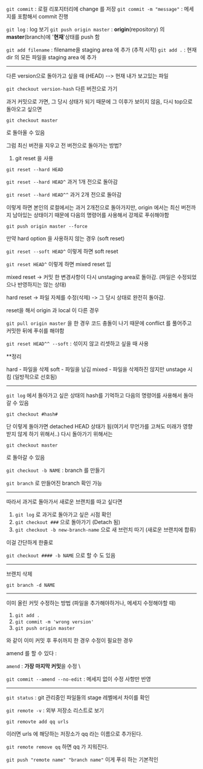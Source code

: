 

`git commit`  : 로컬 리포지터리에 change 를 저장
`git commit -m "message"` : 메세지를 포함해서 commit 진행 


`git log` : log 보기
`git push origin master` : **origin**(repository) 의 **master**(branch)에 '**현재**'상태를 push 함


`git add filename` : filename을 staging area 에 추가 (추적 시작)
`git add .`  :  현재 dir 의 모든 파일을 staging area 에 추가


----

다른 version으로 돌아가고 싶을 때
(HEAD) --> 현재 내가 보고있는 파일

`git checkout version-hash`  다른 버전으로 가기

과거 커밋으로 가면, 그 당시 상태가 되기 때문에 그 이후가 보이지 않음, 다시 top으로 돌아오고 싶으면 

`git checkout master` 

로 돌아올 수 있음



그럼 최신 버전을 지우고 전 버전으로 돌아가는 방법?

1) git reset 을 사용 

`git reset --hard HEAD`

`git reset --hard HEAD^`  과거 1개 전으로 돌아감

`git reset --hard HEAD^^` 과거 2개 전으로 돌아감


이렇게 하면 본인의 로컬에서는 과거 2개전으로 돌아가지만, origin 에서는 최신 버전까지 남아있는 상태이기 때문에 다음의 명령어를 사용해서 강제로 푸쉬해야함

`git push origin master --force`


만약 hard option 을 사용하지 않는 경우 (soft reset)

`git reset --soft HEAD^`  이렇게 하면 soft reset 

`git reset HEAD^` 이렇게 하면 mixed reset 임


mixed reset -> 커밋 한 변경사항이 다시 unstaging area로 돌아감. (파일은 수정되었으나 반영하지는 않는 상태)

hard reset -> 파일 자체를 수정(삭제) -> 그 당시 상태로 완전히 돌아감.


reset을 해서 origin  과 local 이 다른 경우 

`git pull origin master`  을 한 경우 코드 충돌이 나기 때문에 conflict 를 풀어주고 커밋한 뒤에 푸쉬를 해야함


`git reset HEAD^^ --soft`  : 섞이지 않고 리셋하고 싶을 때 사용


**정리 

hard - 파일을 삭제 
soft - 파일을 남김
mixed - 파일을 삭제하진 않지만 unstage 시킴 (일방적으로 선호됨)


 
---- 

`git log` 에서 돌아가고 싶은 상태의 hash를 기억하고 다음의 명령어를 사용해서 돌아갈 수 있음

`git checkout #hash#`

단 이렇게 돌아가면 detached HEAD 상태가 됨(여기서 무언가를 고쳐도 미래가 영향받지 않게 하기 위해서..) 다시 돌아가기 위해서는

`git checkout master `

로 돌아갈 수 있음


`git checkout -b NAME` : branch 를 만들기


`git branch` 로 만들어진 branch 확인 가능

----

따라서 과거로 돌아가서 새로운 브랜치를 따고 싶다면

1. `git log` 로 과거로 돌아가고 싶은 시점 확인
2. `git checkout ###` 으로 돌아가기 (Detach 됨)
3. `git checkout -b new-branch-name` 으로 새 브런치 따기 (새로운 브랜치에 합류)


이걸 간단하게 한줄로

`git checkout #### -b NAME`  으로 할 수 도 있음


----


브랜치 삭제

`git branch -d NAME`




----

이미 올린 커밋 수정하는 방법 (파일을 추가해야하거나, 메세지 수정해야할 때)


1. `git add .`
2. `git commit -m 'wrong version'`
3. `git push origin master`

와 같이 이미 커밋 후 푸쉬까지 한 경우 수정이 필요한 경우

amend 를 할 수 있다 :

`amend` : **가장 마지막 커밋**을 수정
\

`git commit --amend --no-edit`  : 메세지 없이 수정 사항만 반영


----

`git status` : git 관리중인 파일들의 stage 레벨에서 차이를 확인


`git remote -v` : 외부 저장소 리스트로 보기

`git removte add qq urls `

이러면 urls 에 해당하는 저장소가 qq 라는 이름으로 추가된다.

`git remote remove qq`  하면 qq 가 지워진다.

`git push "remote name" "branch name"`  이게 푸쉬 하는 기본적인 



























